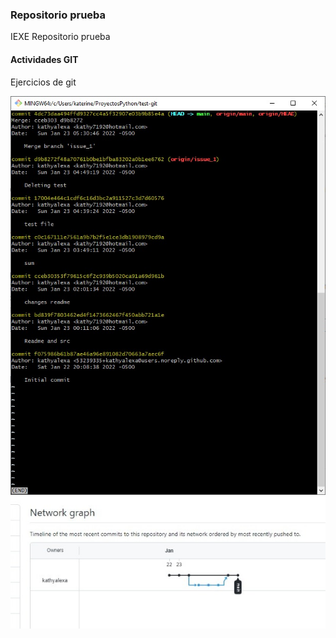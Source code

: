 ### Repositorio prueba

IEXE Repositorio prueba 

 #### Actividades GIT

 Ejercicios de git

![](image.jpeg)
![](image2.jpeg)